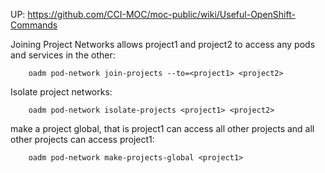 UP: <https://github.com/CCI-MOC/moc-public/wiki/Useful-OpenShift-Commands>

Joining Project Networks allows project1 and project2 to access any pods and services in the other:

        oadm pod-network join-projects --to=<project1> <project2>

Isolate project networks:

        oadm pod-network isolate-projects <project1> <project2>

make a project global, that is project1 can access all other projects and all other projects can access project1:

        oadm pod-network make-projects-global <project1>


